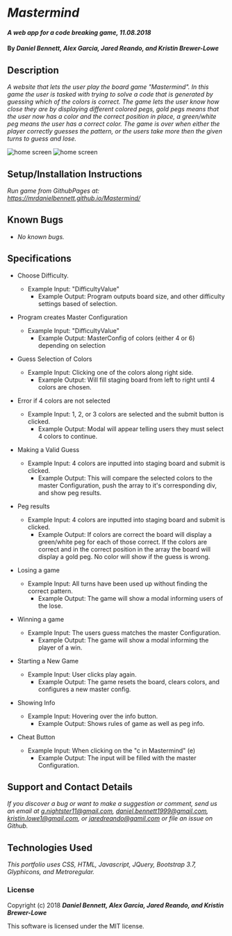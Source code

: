 # _Mastermind_

#### _A web app for a code breaking game, 11.08.2018_

#### By **_Daniel Bennett, Alex Garcia, Jared Reando, and Kristin Brewer-Lowe_**

## Description

_A website that lets the user play the board game "Mastermind". In this game the user is tasked with trying to solve a code that is generated by guessing which of the colors is correct. The game lets the user know how close they are by displaying different colored pegs, gold pegs means that the user now has a color and the correct position in place, a green/white peg means the user has a correct color. The game is over when either the player correctly guesses the pattern, or the users take more then the given turns to guess and lose._

<img src="img/grab1.png" alt="home screen">

<img src="img/grab2.png" alt="home screen">

## Setup/Installation Instructions

_Run game from GithubPages at: https://mrdanielbennett.github.io/Mastermind/_

## Known Bugs

* _No known bugs._

## Specifications

* Choose Difficulty.
    * Example Input: "DifficultyValue"
      * Example Output: Program outputs board size, and other difficulty settings based of selection.

* Program creates Master Configuration
    * Example Input: "DifficultyValue"
      * Example Output: MasterConfig of colors (either 4 or 6) depending on selection

* Guess Selection of Colors
    * Example Input: Clicking one of the colors along right side.
      * Example Output: Will fill staging board from left to right until 4 colors are chosen.

* Error if 4 colors are not selected
    * Example Input: 1, 2, or 3 colors are selected and the submit button is clicked.
      * Example Output: Modal will appear telling users they must select 4 colors to continue.

* Making a Valid Guess
    * Example Input: 4 colors are inputted into staging board and submit is clicked.
      * Example Output: This will compare the selected colors to the master Configuration, push the array to it's corresponding div, and show peg results.

* Peg results
    * Example Input: 4 colors are inputted into staging board and submit is clicked.
      * Example Output: If colors are correct the board will display a green/white peg for each of those correct. If the colors are correct and in the correct position in the array the board will display a gold peg. No color will show if the guess is wrong.

* Losing a game
    * Example Input: All turns have been used up without finding the correct pattern.
      * Example Output: The game will show a modal informing users of the lose.

* Winning a game
    * Example Input: The users guess matches the master Configuration.
      * Example Output: The game will show a modal informing the player of a win.

* Starting a New Game
    * Example Input: User clicks play again.
      * Example Output: The game resets the board, clears colors, and configures a new master config.

* Showing Info
    * Example Input: Hovering over the info button.
      * Example Output: Shows rules of game as well as peg info.

* Cheat Button
    * Example Input: When clicking on the "c in Mastermind" (e)
      * Example Output: The input will be filled with the master Configuration.


## Support and Contact Details

_If you discover a bug or want to make a suggestion or comment, send us an email at g.nightster11@gmail.com, daniel.bennett1999@gmail.com, kristin.lowe1@gmail.com, or jaredreando@gamil.com or file an issue on Github._

## Technologies Used

_This portfolio uses CSS, HTML, Javascript, JQuery, Bootstrap 3.7, Glyphicons, and Metroregular._

### License

Copyright (c) 2018 **_Daniel Bennett, Alex Garcia, Jared Reando, and Kristin Brewer-Lowe_**

This software is licensed under the MIT license.
